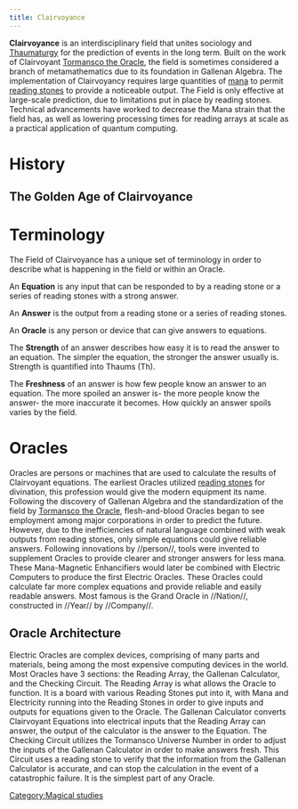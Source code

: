 ```yaml
---
title: Clairvoyance
---
```

**Clairvoyance** is an interdisciplinary field that unites sociology and
[Thaumaturgy](Thaumaturgy "wikilink") for the prediction of events in
the long term. Built on the work of Clairvoyant [Tormansco the
Oracle](Tormansco_the_Oracle "wikilink"), the field is sometimes
considered a branch of metamathematics due to its foundation in Gallenan
Algebra. The implementation of Clairvoyancy requires large quantities of
[mana](Mana "wikilink") to permit [reading
stones](Reading_Stones "wikilink") to provide a noticeable output. The
Field is only effective at large-scale prediction, due to limitations
put in place by reading stones. Technical advancements have worked to
decrease the Mana strain that the field has, as well as lowering
processing times for reading arrays at scale as a practical application
of quantum computing.

# History

## The Golden Age of Clairvoyance

# Terminology

The Field of Clairvoyance has a unique set of terminology in order to
describe what is happening in the field or within an Oracle.

An **Equation** is any input that can be responded to by a reading stone
or a series of reading stones with a strong answer.

An **Answer** is the output from a reading stone or a series of reading
stones.

An **Oracle** is any person or device that can give answers to
equations.

The **Strength** of an answer describes how easy it is to read the
answer to an equation. The simpler the equation, the stronger the answer
usually is. Strength is quantified into Thaums (Th).

The **Freshness** of an answer is how few people know an answer to an
equation. The more spoiled an answer is- the more people know the
answer- the more inaccurate it becomes. How quickly an answer spoils
varies by the field.

# Oracles

Oracles are persons or machines that are used to calculate the results
of Clairvoyant equations. The earliest Oracles utilized [reading
stones](Reading_Stones "wikilink") for divination, this profession would
give the modern equipment its name. Following the discovery of Gallenan
Algebra and the standardization of the field by [Tormansco the
Oracle](Tormansco_the_Oracle "wikilink"), flesh-and-blood Oracles began
to see employment among major corporations in order to predict the
future. However, due to the inefficiencies of natural language combined
with weak outputs from reading stones, only simple equations could give
reliable answers. Following innovations by //person//, tools were
invented to supplement Oracles to provide clearer and stronger answers
for less mana. These Mana-Magnetic Enhancifiers would later be combined
with Electric Computers to produce the first Electric Oracles. These
Oracles could calculate far more complex equations and provide reliable
and easily readable answers. Most famous is the Grand Oracle in
//Nation//, constructed in //Year// by //Company//.

## Oracle Architecture

Electric Oracles are complex devices, comprising of many parts and
materials, being among the most expensive computing devices in the
world. Most Oracles have 3 sections: the Reading Array, the Gallenan
Calculator, and the Checking Circuit. The Reading Array is what allows
the Oracle to function. It is a board with various Reading Stones put
into it, with Mana and Electricity running into the Reading Stones in
order to give inputs and outputs for equations given to the Oracle. The
Gallenan Calculator converts Clairvoyant Equations into electrical
inputs that the Reading Array can answer, the output of the calculator
is the answer to the Equation. The Checking Circuit utilizes the
Tormansco Universe Number in order to adjust the inputs of the Gallenan
Calculator in order to make answers fresh. This Circuit uses a reading
stone to verify that the information from the Gallenan Calculator is
accurate, and can stop the calculation in the event of a catastrophic
failure. It is the simplest part of any Oracle.

[Category:Magical studies](Category:Magical_studies "wikilink")